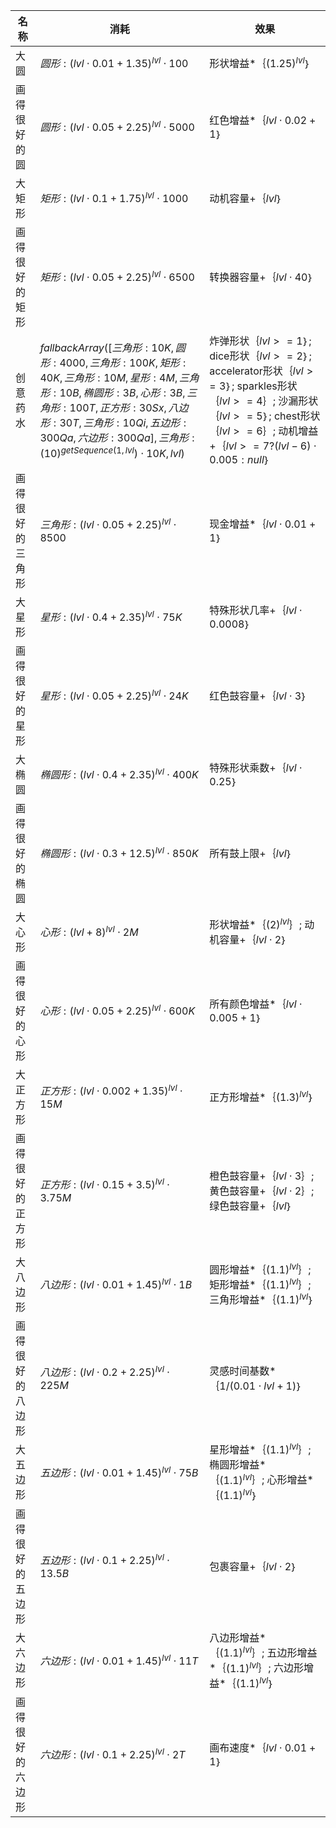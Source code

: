 | 名称  | 消耗  | 效果  |
| --- | --- | --- |
| 大圆 | ${ 圆形: {(lvl  \cdot  0.01 + 1.35)}^{lvl}  \cdot  100 }$ | 形状增益*｛${(1.25)}^{lvl}$｝ |
| 画得很好的圆 | ${ 圆形: {(lvl  \cdot  0.05 + 2.25)}^{lvl}  \cdot  5000 }$ | 红色增益*｛$lvl  \cdot  0.02 + 1$｝ |
| 大矩形 | ${ 矩形: {(lvl  \cdot  0.1 + 1.75)}^{lvl}  \cdot  1000 }$ | 动机容量+｛$lvl$｝ |
| 画得很好的矩形 | ${ 矩形: {(lvl  \cdot  0.05 + 2.25)}^{lvl}  \cdot  6500 }$ | 转换器容量+｛$lvl  \cdot  40$｝ |
| 创意药水 | $fallbackArray([{ 三角形: 10K, 圆形: 4000 }, { 三角形: 100K, 矩形: 40K }, { 三角形: 10M, 星形: 4M }, { 三角形: 10B, 椭圆形: 3B, 心形: 3B }, { 三角形: 100T, 正方形: 30Sx, 八边形: 30T }, { 三角形: 10Qi, 五边形: 300Qa, 六边形: 300Qa }], { 三角形: {(10)}^{getSequence(1, lvl})  \cdot  10K }, lvl)$ | 炸弹形状｛$lvl >= 1$｝; dice形状｛$lvl >= 2$｝; accelerator形状｛$lvl >= 3$｝; sparkles形状｛$lvl >= 4$｝; 沙漏形状｛$lvl >= 5$｝; chest形状｛$lvl >= 6$｝; 动机增益+｛$lvl >= 7 ? (lvl - 6)  \cdot  0.005 : null$｝ |
| 画得很好的三角形 | ${ 三角形: {(lvl  \cdot  0.05 + 2.25)}^{lvl}  \cdot  8500 }$ | 现金增益*｛$lvl  \cdot  0.01 + 1$｝ |
| 大星形 | ${ 星形: {(lvl  \cdot  0.4 + 2.35)}^{lvl}  \cdot  75K }$ | 特殊形状几率+｛$lvl  \cdot  0.0008$｝ |
| 画得很好的星形 | ${ 星形: {(lvl  \cdot  0.05 + 2.25)}^{lvl}  \cdot  24K }$ | 红色鼓容量+｛$lvl  \cdot  3$｝ |
| 大椭圆 | ${ 椭圆形: {(lvl  \cdot  0.4 + 2.35)}^{lvl}  \cdot  400K }$ | 特殊形状乘数+｛$lvl  \cdot  0.25$｝ |
| 画得很好的椭圆 | ${ 椭圆形: {(lvl  \cdot  0.3 + 12.5)}^{lvl}  \cdot  850K }$ | 所有鼓上限+｛$lvl$｝ |
| 大心形 | ${ 心形: {(lvl + 8)}^{lvl}  \cdot  2M }$ | 形状增益*｛${(2)}^{lvl}$｝; 动机容量+｛$lvl  \cdot  2$｝ |
| 画得很好的心形 | ${ 心形: {(lvl  \cdot  0.05 + 2.25)}^{lvl}  \cdot  600K }$ | 所有颜色增益*｛$lvl  \cdot  0.005 + 1$｝ |
| 大正方形 | ${ 正方形: {(lvl  \cdot  0.002 + 1.35)}^{lvl}  \cdot  15M }$ | 正方形增益*｛${(1.3)}^{lvl}$｝ |
| 画得很好的正方形 | ${ 正方形: {(lvl  \cdot  0.15 + 3.5)}^{lvl}  \cdot  3.75M }$ | 橙色鼓容量+｛$lvl  \cdot  3$｝; 黄色鼓容量+｛$lvl  \cdot  2$｝; 绿色鼓容量+｛$lvl$｝ |
| 大八边形 | ${ 八边形: {(lvl  \cdot  0.01 + 1.45)}^{lvl}  \cdot  1B }$ | 圆形增益*｛${(1.1)}^{lvl}$｝; 矩形增益*｛${(1.1)}^{lvl}$｝; 三角形增益*｛${(1.1)}^{lvl}$｝ |
| 画得很好的八边形 | ${ 八边形: {(lvl  \cdot  0.2 + 2.25)}^{lvl}  \cdot  225M }$ | 灵感时间基数*｛$1 / (0.01  \cdot  lvl + 1)$｝ |
| 大五边形 | ${ 五边形: {(lvl  \cdot  0.01 + 1.45)}^{lvl}  \cdot  75B }$ | 星形增益*｛${(1.1)}^{lvl}$｝; 椭圆形增益*｛${(1.1)}^{lvl}$｝; 心形增益*｛${(1.1)}^{lvl}$｝ |
| 画得很好的五边形 | ${ 五边形: {(lvl  \cdot  0.1 + 2.25)}^{lvl}  \cdot  13.5B }$ | 包裹容量+｛$lvl  \cdot  2$｝ |
| 大六边形 | ${ 六边形: {(lvl  \cdot  0.01 + 1.45)}^{lvl}  \cdot  11T }$ | 八边形增益*｛${(1.1)}^{lvl}$｝; 五边形增益*｛${(1.1)}^{lvl}$｝; 六边形增益*｛${(1.1)}^{lvl}$｝ |
| 画得很好的六边形 | ${ 六边形: {(lvl  \cdot  0.1 + 2.25)}^{lvl}  \cdot  2T }$ | 画布速度*｛$lvl  \cdot  0.01 + 1$｝ |
